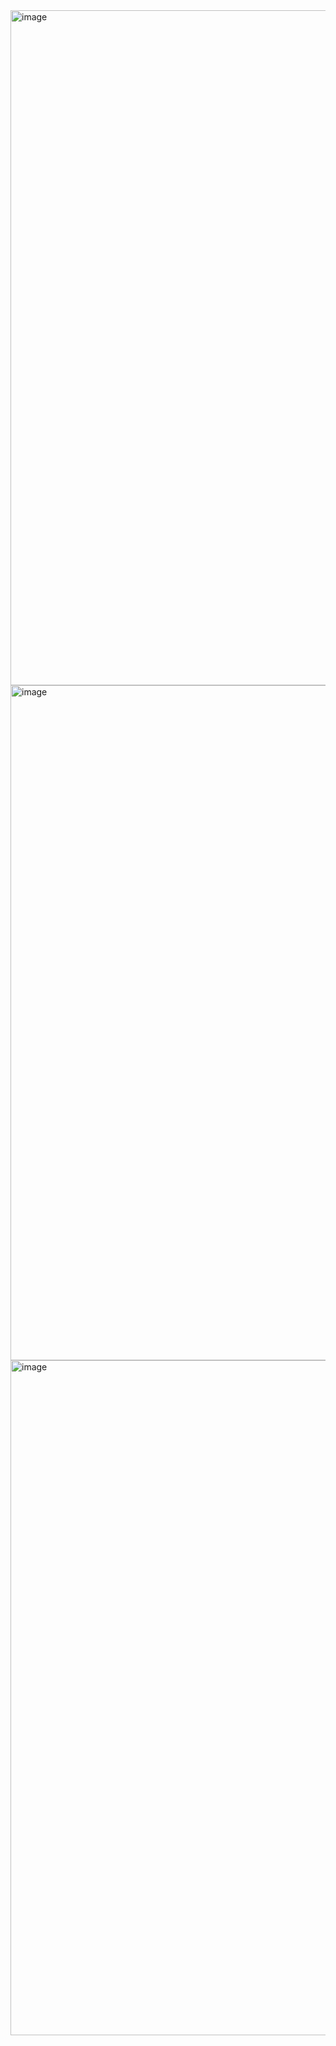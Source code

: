 <img width="1920" height="1080" alt="image" src="https://github.com/user-attachments/assets/c1ee6885-6fe6-4268-8266-f144963f9fbd" />
<img width="1920" height="1080" alt="image" src="https://github.com/user-attachments/assets/599dda06-8d2c-4ac0-ad3b-ade5c9af5349" />
  <img width="1920" height="1080" alt="image" src="https://github.com/user-attachments/assets/57a1983c-e4c9-42a9-9641-e26fa941f707" />

